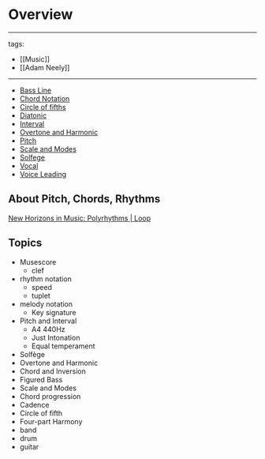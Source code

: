 # Overview

---
tags:
  - [[Music]]
  - [[Adam Neely]]
---

* [Bass Line](./Bass%20Line)  
* [Chord Notation](./Chord%20Notation)  
* [Circle of fifths](./Circle%20of%20fifths)  
* [Diatonic](./Diatonic)  
* [Interval](./Interval)  
* [Overtone  and Harmonic](./Overtone%20%20and%20Harmonic)  
* [Pitch](./Pitch)  
* [Scale and Modes](./Scale%20and%20Modes)  
* [Solfege](./Solfege)  
* [Vocal](./Vocal)  
* [Voice Leading](./Voice%20Leading)  



## About Pitch, Chords, Rhythms
[New Horizons in Music: Polyrhythms | Loop](https://www.youtube.com/watch?v=JiNKlhspdKg)  

## Topics
* Musescore
  * clef
* rhythm notation
  * speed
  * tuplet
* melody notation
  * Key signature
* Pitch and Interval
  * A4 440Hz
  * Just Intonation
  * Equal temperament
* Solfège
* Overtone and Harmonic
* Chord and Inversion
* Figured Bass
* Scale and Modes
* Chord progression
* Cadence
* Circle of fifth
* Four-part Harmony
* band
* drum
* guitar
